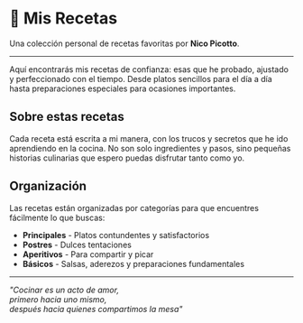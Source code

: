 # 🍳 Mis Recetas

Una colección personal de recetas favoritas por **Nico Picotto**.

---

Aquí encontrarás mis recetas de confianza: esas que he probado, ajustado y perfeccionado con el tiempo. Desde platos sencillos para el día a día hasta preparaciones especiales para ocasiones importantes.

## Sobre estas recetas

Cada receta está escrita a mi manera, con los trucos y secretos que he ido aprendiendo en la cocina. No son solo ingredientes y pasos, sino pequeñas historias culinarias que espero puedas disfrutar tanto como yo.

## Organización

Las recetas están organizadas por categorías para que encuentres fácilmente lo que buscas:

-  **Principales** - Platos contundentes y satisfactorios
-  **Postres** - Dulces tentaciones
-  **Aperitivos** - Para compartir y picar
-  **Básicos** - Salsas, aderezos y preparaciones fundamentales

---

_"Cocinar es un acto de amor,  
primero hacia uno mismo,  
después hacia quienes compartimos la mesa"_
